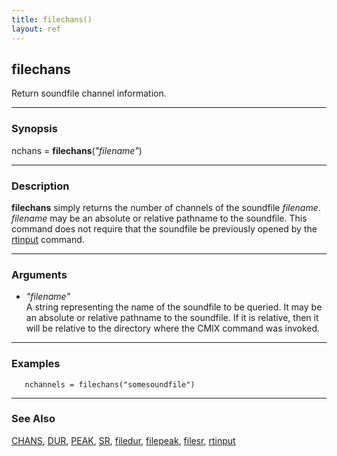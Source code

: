 ```yaml
---
title: filechans()
layout: ref
---
```


## filechans

Return soundfile channel information.

-----

### Synopsis

nchans = **filechans**(*"filename"*)

-----

### Description

**filechans** simply returns the number of channels of the soundfile
*filename*. *filename* may be an absolute or relative pathname to the
soundfile. This command does not require that the soundfile be
previously opened by the [rtinput](rtinput.html) command.

-----

### Arguments

  - *"filename"*  
    A string representing the name of the soundfile to be queried. It
    may be an absolute or relative pathname to the soundfile. If it is
    relative, then it will be relative to the directory where the CMIX
    command was invoked.

-----

### Examples

``` 
   nchannels = filechans("somesoundfile")
```

-----

### See Also

[CHANS](CHANS.html), [DUR](DUR.html), [PEAK](PEAK.html), [SR](SR.html),
[filedur](filedur.html), [filepeak](filepeak.html),
[filesr](filesr.html), [rtinput](rtinput.html)
